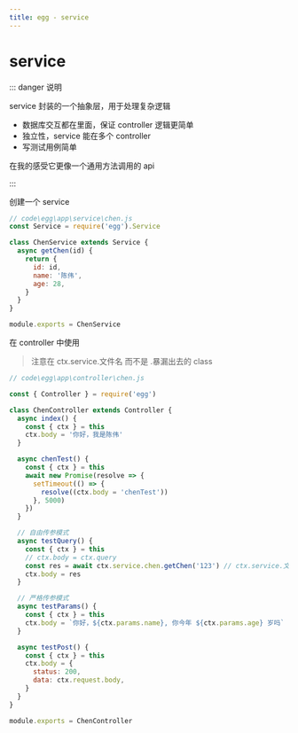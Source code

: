 ```yaml
---
title: egg - service
---
```


# service

::: danger 说明

service 封装的一个抽象层，用于处理复杂逻辑

- 数据库交互都在里面，保证 controller 逻辑更简单
- 独立性，service 能在多个 controller
- 写测试用例简单

在我的感受它更像一个通用方法调用的 api

:::

创建一个 service

```js
// code\egg\app\service\chen.js
const Service = require('egg').Service

class ChenService extends Service {
  async getChen(id) {
    return {
      id: id,
      name: '陈伟',
      age: 28,
    }
  }
}

module.exports = ChenService
```

在 controller 中使用

> 注意在 ctx.service.文件名 而不是 .暴漏出去的 class

```js {20-26}
// code\egg\app\controller\chen.js

const { Controller } = require('egg')

class ChenController extends Controller {
  async index() {
    const { ctx } = this
    ctx.body = '你好，我是陈伟'
  }

  async chenTest() {
    const { ctx } = this
    await new Promise(resolve => {
      setTimeout(() => {
        resolve((ctx.body = 'chenTest'))
      }, 5000)
    })
  }

  // 自由传参模式
  async testQuery() {
    const { ctx } = this
    // ctx.body = ctx.query
    const res = await ctx.service.chen.getChen('123') // ctx.service.文件名.class里面的方法
    ctx.body = res
  }

  // 严格传参模式
  async testParams() {
    const { ctx } = this
    ctx.body = `你好，${ctx.params.name}, 你今年 ${ctx.params.age} 岁吗`
  }

  async testPost() {
    const { ctx } = this
    ctx.body = {
      status: 200,
      data: ctx.request.body,
    }
  }
}

module.exports = ChenController
```
